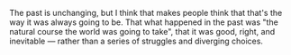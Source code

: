 The past is unchanging, but I think that makes people think that that's the way it was always going to be. That what happened in the past was "the natural course the world was going to take", that it was good, right, and inevitable — rather than a series of struggles and diverging choices.
